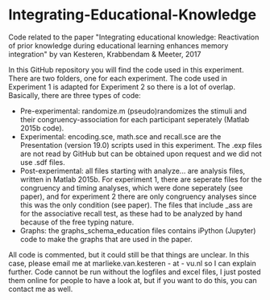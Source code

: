 # Integrating-Educational-Knowledge
Code related to the paper "Integrating educational knowledge: Reactivation of prior knowledge during educational learning enhances memory integration" by van Kesteren, Krabbendam &amp; Meeter, 2017

In this GitHub repository you will find the code used in this experiment. There are two folders, one for each experiment. The code used in Experiment 1 is adapted for Experiment 2 so there is a lot of overlap. Basically, there are three types of code:

- Pre-experimental: randomize.m (pseudo)randomizes the stimuli and their congruency-association for each participant seperately (Matlab 2015b code).
- Experimental: encoding.sce, math.sce and recall.sce are the Presentation (version 19.0) scripts used in this experiment. The .exp files are not read by GitHub but can be obtained upon request and we did not use .sdf files.
- Post-experimental: all files starting with analyze... are analysis files, written in Matlab 2015b. For experiment 1, there are seperate files for the congruency and timing analyses, which were done seperately (see paper), and for experiment 2 there are only congruency analyses since this was the only condition (see paper). The files that include _ass are for the associative recall test, as these had to be analyzed by hand because of the free typing nature.
- Graphs: the graphs_schema_education files contains iPython (Jupyter) code to make the graphs that are used in the paper.

All code is commented, but it could still be that things are unclear. In this case, please email me at marlieke.van.kesteren - at - vu.nl so I can explain further. Code cannot be run without the logfiles and excel files, I just posted them online for people to have a look at, but if you want to do this, you can contact me as well.

